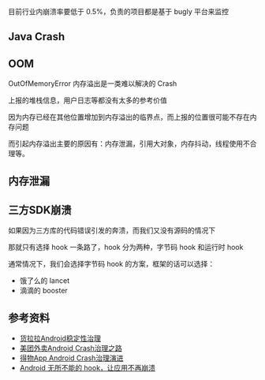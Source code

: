 
目前行业内崩溃率要低于 0.5%，负责的项目都是基于 bugly 平台来监控

## Java Crash

## OOM

OutOfMemoryError 内存溢出是一类难以解决的 Crash

上报的堆栈信息，用户日志等都没有太多的参考价值

因为内存已经在其他位置增加到内存溢出的临界点，而上报的位置很可能不存在内存问题

而引起内存溢出主要的原因有：内存泄漏，引用大对象，内存抖动，线程使用不合理等。

## 内存泄漏

## 三方SDK崩溃

如果因为三方库的代码错误引发的奔溃，而我们又没有源码的情况下

那就只有选择 hook 一条路了，hook 分为两种，字节码 hook 和运行时 hook

通常情况下，我们会选择字节码 hook 的方案，框架的话可以选择：

- 饿了么的 lancet
- 滴滴的 booster

## 参考资料

- [货拉拉Android稳定性治理](https://juejin.cn/post/7100743641953468452)
- [美团外卖Android Crash治理之路](https://juejin.cn/post/6844903620920492046)
- [得物App Android Crash治理演进](https://blog.csdn.net/SmartCodeTech/article/details/119958923)
- [Android 无所不能的 hook，让应用不再崩溃](https://juejin.cn/post/7034178205728636941)